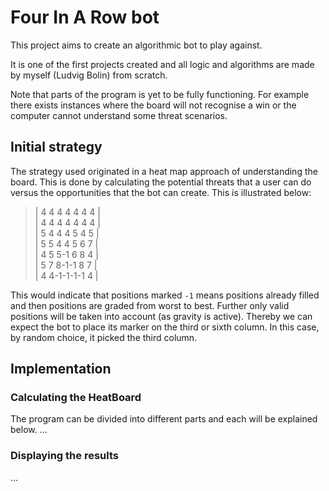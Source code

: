 # Four In A Row bot

This project aims to create an algorithmic bot to play against.

It is one of the first projects created and all logic and algorithms are made by myself (Ludvig Bolin) from scratch.

Note that parts of the program is yet to be fully functioning. For example there exists instances where the board will not recognise a win or the computer cannot understand some threat scenarios.

## Initial strategy
The strategy used originated in a heat map approach of understanding the board. 
This is done by calculating the potential threats that a user can do versus the opportunities that 
the bot can create. This is illustrated below:

> | 4 4 4 4 4 4 4 |\
> | 4 4 4 4 4 4 4 |\
> | 5 4 4 4 5 4 5 |\
> | 5 5 4 4 5 6 7 |\
> | 4 5 5-1 6 8 4 |\
> | 5 7 8-1-1 8 7 |\
> | 4 4-1-1-1-1 4 |

This would indicate that positions marked `-1` means positions already filled and then positions are graded from worst to best.
Further only valid positions will be taken into account (as gravity is active). 
Thereby we can expect the bot to place its marker on the third or sixth column. In this case, by random choice, it picked the third column.

## Implementation

### Calculating the HeatBoard
The program can be divided into different parts and each will be explained below.
...
### Displaying the results
...